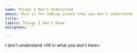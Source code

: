 ```yaml
---
name: Things I Don't Understand
about: This is for adding issues that you don't understand
title: ''
labels: Things I don't Know
assignees: ''

---
```


I don't understand <fill in what you don't here>
